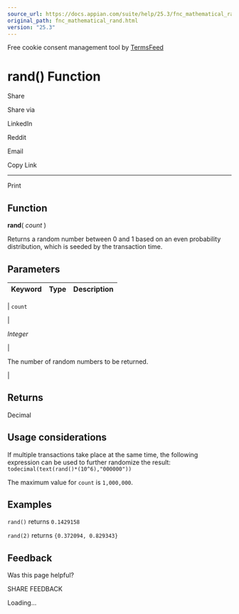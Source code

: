 ```yaml
---
source_url: https://docs.appian.com/suite/help/25.3/fnc_mathematical_rand.html
original_path: fnc_mathematical_rand.html
version: "25.3"
---
```


Free cookie consent management tool by [TermsFeed](https://www.termsfeed.com/)

# rand() Function

Share

Share via

LinkedIn

Reddit

Email

Copy Link

* * *

Print

## Function

**rand**( _count_ )

Returns a random number between 0 and 1 based on an even probability distribution, which is seeded by the transaction time.

## Parameters

| Keyword | Type | Description |
| --- | --- | --- |
|
`count`

 |

_Integer_

 |

The number of random numbers to be returned.

 |

## Returns

Decimal

## Usage considerations

If multiple transactions take place at the same time, the following expression can be used to further randomize the result: `todecimal(text(rand()*(10^6),"000000"))`

The maximum value for `count` is `1,000,000`.

## Examples

`rand()` returns `0.1429158`

`rand(2)` returns `{0.372094, 0.829343}`

## Feedback

Was this page helpful?

SHARE FEEDBACK

Loading...